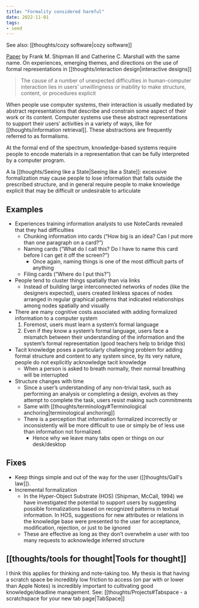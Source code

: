 ```yaml
---
title: "Formality considered harmful"
date: 2022-11-01
tags:
- seed
---
```


See also: [[thoughts/cozy software|cozy software]]


[Paper](https://www.csdl.tamu.edu/~shipman/papers/cscw.pdf) by Frank M. Shipman III and Catherine C. Marshall with the same name. On experiences, emerging themes, and directions on the use of formal representations in [[thoughts/interaction design|interactive designs]]

> The cause of a number of unexpected difficulties in human-computer interaction lies in users’ unwillingness or inability to make structure, content, or procedures explicit

When people use computer systems, their interaction is usually mediated by abstract representations that describe and constrain some aspect of their work or its content. Computer systems use these abstract representations to support their users’ activities in a variety of ways, like for [[thoughts/information retrieval]]. These abstractions are frequently referred to as formalisms.

At the formal end of the spectrum, knowledge-based systems require people to encode materials in a representation that can be fully interpreted by a computer program.

A la [[thoughts/Seeing like a State|Seeing like a State]]: excessive formalization may cause people to lose information that falls outside the prescribed structure, and in general require people to make knowledge explicit that may be difficult or undesirable to articulate

## Examples
- Experiences training information analysts to use NoteCards revealed that they had difficulties
	- Chunking information into cards (“How big is an idea? Can I put more than one paragraph on a card?”)
	- Naming cards (“What do I call this? Do I have to name this card before I can get it off the screen?”)
		- Once again, naming things is one of the most difficult parts of anything
	- Filing cards (“Where do I put this?”)
- People tend to cluster things spatially than via links
	- Instead of building large interconnected networks of nodes (like the designers expected), users created linkless spaces of nodes arranged in regular graphical patterns that indicated relationships among nodes spatially and visually
- There are many cognitive costs associated with adding formalized information to a computer system
	1. Foremost, users must learn a system’s formal language
	2. Even if they know a system’s formal language, users face a mismatch between their understanding of the information and the system’s formal representation (good teachers help to bridge this)
- Tacit knowledge poses a particularly challenging problem for adding formal structure and content to any system since, by its very nature, people do not explicitly acknowledge tacit knowledge
	- When a person is asked to breath normally, their normal breathing will be interrupted
- Structure changes with time
	- Since a user’s understanding of any non-trivial task, such as performing an analysis or completing a design, evolves as they attempt to complete the task, users resist making such commitments
	- Same with [[thoughts/terminology#Terminological anchoring|terminological anchoring]]
	- There is a perception that information formalized incorrectly or inconsistently will be more difficult to use or simply be of less use than information not formalized.
		- Hence why we leave many tabs open or things on our desk/desktop

## Fixes
- Keep things simple and out of the way for the user ([[thoughts/Gall's law]]).
- Incremental formalization
	- In the Hyper-Object Substrate (HOS) (Shipman, McCall, 1994) we have investigated the potential to support users by suggesting possible formalizations based on recognized patterns in textual information. In HOS, suggestions for new attributes or relations in the knowledge base were presented to the user for acceptance, modification, rejection, or just to be ignored
	- These are effective as long as they don’t overwhelm a user with too many requests to acknowledge inferred structure

## [[thoughts/tools for thought|Tools for thought]]
I think this applies for thinking and note-taking too. My thesis is that having a scratch space be incredibly low friction to access (on par with or lower than Apple Notes) is incredibly important to cultivating good knowledge/deadline management. See: [[thoughts/Projects#Tabspace - a scratchspace for your new tab page|TabSpace]]